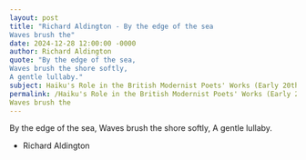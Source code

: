 ```yaml
---
layout: post
title: "Richard Aldington - By the edge of the sea
Waves brush the"
date: 2024-12-28 12:00:00 -0000
author: Richard Aldington
quote: "By the edge of the sea,
Waves brush the shore softly,
A gentle lullaby."
subject: Haiku's Role in the British Modernist Poets' Works (Early 20th century)
permalink: /Haiku's Role in the British Modernist Poets' Works (Early 20th century)/Richard Aldington/Richard Aldington - By the edge of the sea
Waves brush the
---
```


By the edge of the sea,
Waves brush the shore softly,
A gentle lullaby.

- Richard Aldington
